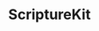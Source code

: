 ---
title: ScriptureKit
description: PHP Framework for working with Bible and Quran XML files
link: https://github.com/moehrenzahn/scripturekit-php
categories: [PHP, Framework]
---